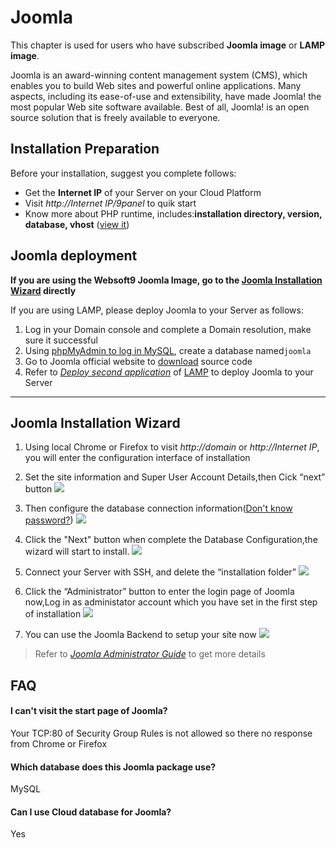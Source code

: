 # Joomla

This chapter is used for users who have subscribed **Joomla image** or **LAMP image**.

Joomla is an award-winning content management system (CMS), which enables you to build Web sites and powerful online applications. Many aspects, including its ease-of-use and extensibility, have made Joomla! the most popular Web site software available. Best of all, Joomla! is an open source solution that is freely available to everyone.

## Installation Preparation

Before your installation, suggest you complete follows:

* Get the **Internet IP** of your Server on your Cloud Platform
* Visit *http://Internet IP/9panel* to quik start
* Know more about PHP runtime, includes:**installation directory, version, database, vhost** ([view it](https://support.websoft9.com/docs/lamp/stack-components.html))

## Joomla deployment

**If you are using the Websoft9 Joomla Image, go to the [Joomla Installation Wizard](/joomla.md#joomla-installation-wizard) directly**

If you are using LAMP, please deploy Joomla to your Server as follows:

1. Log in your Domain console and complete a Domain resolution, make sure it successful
2. Using [phpMyAdmin to log in MySQL](https://support.websoft9.com/docs/lamp/admin-mysql.html), create a database named`joomla`
3. Go to Joomla official website to [download](https://downloads.joomla.org)  source code
4. Refer to *[Deploy second application](https://support.websoft9.com/docs/lamp/solution-deployment.html#deploy-second-application)* of [LAMP](https://support.websoft9.com/docs/lamp/) to deploy Joomla to your Server

---

## Joomla Installation Wizard

1. Using local Chrome or Firefox to visit *http://domain* or *http://Internet IP*, you will enter the configuration interface of installation

2. Set the site information and Super User Account Details,then Cick “next” button
   ![](https://libs.websoft9.com/Websoft9/DocsPicture/en/joomla/joomla-installconf-websoft9.png)

3. Then configure the database connection information([Don't know password?](https://support.websoft9.com/docs/lamp/stack-accounts.html#mysql))
   ![](https://libs.websoft9.com/Websoft9/DocsPicture/en/joomla/joomla-installdb-websoft9.png)

5. Click the "Next" button when complete the Database Configuration,the wizard will start to install.
   ![](https://libs.websoft9.com/Websoft9/DocsPicture/en/joomla/joomla-installss-websoft9.png)

6. Connect your Server with SSH, and delete the “installation folder”
   ![](https://libs.websoft9.com/Websoft9/DocsPicture/en/joomla/joomla-installdel2-websoft9.png)

7. Click the “Administrator” button to enter the login page of Joomla now,Log in as administator account which you have set in the first step of installation
   ![](https://libs.websoft9.com/Websoft9/DocsPicture/en/joomla/joomla-login-websoft9.png)

8. You can use the Joomla Backend to setup your site now
   ![](https://libs.websoft9.com/Websoft9/DocsPicture/en/joomla/joomla-backend-websoft9.png)

> Refer to *[Joomla Administrator Guide](https://support.websoft9.com/docs/joomla)* to get more details


## FAQ

#### I can't visit the start page of Joomla?

Your TCP:80 of Security Group Rules is not allowed so there no response from Chrome or Firefox

#### Which database does this Joomla package use?

MySQL

#### Can I use Cloud database for Joomla?

Yes
